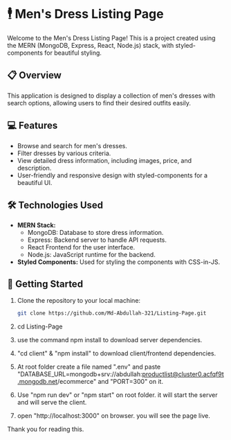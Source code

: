 # 🕴️ Men's Dress Listing Page

Welcome to the Men's Dress Listing Page! This is a project created using the MERN (MongoDB, Express, React, Node.js) stack, with styled-components for beautiful styling.

## 📋 Overview

This application is designed to display a collection of men's dresses with search options, allowing users to find their desired outfits easily.

## 💻 Features

- Browse and search for men's dresses.
- Filter dresses by various criteria.
- View detailed dress information, including images, price, and description.
- User-friendly and responsive design with styled-components for a beautiful UI.

## 🛠️ Technologies Used

- **MERN Stack:**
  - MongoDB: Database to store dress information.
  - Express: Backend server to handle API requests.
  - React Frontend for the user interface.
  - Node.js: JavaScript runtime for the backend.
- **Styled Components:** Used for styling the components with CSS-in-JS.

## 🚀 Getting Started

1. Clone the repository to your local machine:

   ```bash
   git clone https://github.com/Md-Abdullah-321/Listing-Page.git

2. cd Listing-Page
3. use the command npm install to download server dependencies.
4. "cd client" & "npm install" to download client/frontend dependencies.
5. At root folder create a file named ".env" and paste "DATABASE_URL=mongodb+srv://abdullah:productlist@cluster0.acfqf9t.mongodb.net/ecommerce" and "PORT=300" on it.
6. Use "npm run dev" or "npm start" on root folder. it will start the server and will serve the client.
7. open "http://localhost:3000" on browser. you will see the page live.

Thank you for reading this. 
